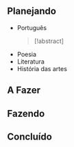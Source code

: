 ## Planejando
- Português  
  > [!abstract]
- Poesia  
- Literatura  
- História das artes  

## A Fazer

## Fazendo

## Concluído